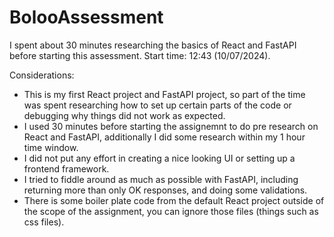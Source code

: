 # BolooAssessment

I spent about 30 minutes researching the basics of React and FastAPI before starting this assessment.
Start time: 12:43 (10/07/2024).

Considerations:
- This is my first React project and FastAPI project, so part of the time was spent researching how to set up certain parts of the code or debugging why things did not work as expected.
- I used 30 minutes before starting the assignemnt to do pre research on React and FastAPI, additionally I did some research within my 1 hour time window.
- I did not put any effort in creating a nice looking UI or setting up a frontend framework.
- I tried to fiddle around as much as possible with FastAPI, including returning more than only OK responses, and doing some validations.
- There is some boiler plate code from the default React project outside of the scope of the assignment, you can ignore those files (things such as css files).
